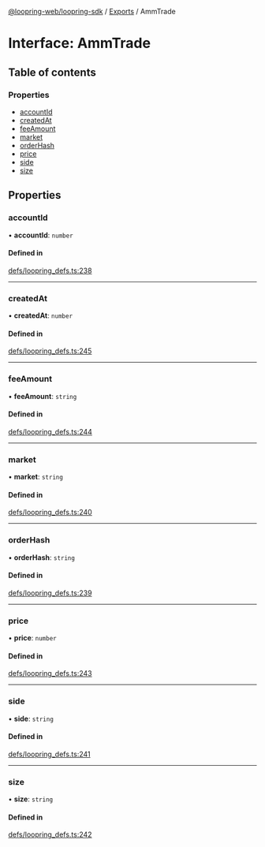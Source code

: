 [@loopring-web/loopring-sdk](../README.md) / [Exports](../modules.md) / AmmTrade

# Interface: AmmTrade

## Table of contents

### Properties

- [accountId](AmmTrade.md#accountid)
- [createdAt](AmmTrade.md#createdat)
- [feeAmount](AmmTrade.md#feeamount)
- [market](AmmTrade.md#market)
- [orderHash](AmmTrade.md#orderhash)
- [price](AmmTrade.md#price)
- [side](AmmTrade.md#side)
- [size](AmmTrade.md#size)

## Properties

### accountId

• **accountId**: `number`

#### Defined in

[defs/loopring_defs.ts:238](https://github.com/Loopring/loopring_sdk/blob/02976c9/src/defs/loopring_defs.ts#L238)

___

### createdAt

• **createdAt**: `number`

#### Defined in

[defs/loopring_defs.ts:245](https://github.com/Loopring/loopring_sdk/blob/02976c9/src/defs/loopring_defs.ts#L245)

___

### feeAmount

• **feeAmount**: `string`

#### Defined in

[defs/loopring_defs.ts:244](https://github.com/Loopring/loopring_sdk/blob/02976c9/src/defs/loopring_defs.ts#L244)

___

### market

• **market**: `string`

#### Defined in

[defs/loopring_defs.ts:240](https://github.com/Loopring/loopring_sdk/blob/02976c9/src/defs/loopring_defs.ts#L240)

___

### orderHash

• **orderHash**: `string`

#### Defined in

[defs/loopring_defs.ts:239](https://github.com/Loopring/loopring_sdk/blob/02976c9/src/defs/loopring_defs.ts#L239)

___

### price

• **price**: `number`

#### Defined in

[defs/loopring_defs.ts:243](https://github.com/Loopring/loopring_sdk/blob/02976c9/src/defs/loopring_defs.ts#L243)

___

### side

• **side**: `string`

#### Defined in

[defs/loopring_defs.ts:241](https://github.com/Loopring/loopring_sdk/blob/02976c9/src/defs/loopring_defs.ts#L241)

___

### size

• **size**: `string`

#### Defined in

[defs/loopring_defs.ts:242](https://github.com/Loopring/loopring_sdk/blob/02976c9/src/defs/loopring_defs.ts#L242)
